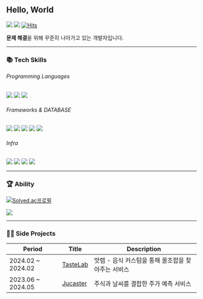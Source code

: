 
## Hello, World

<a href="https://dogdeveloper1266.tistory.com/"><img src="https://img.shields.io/badge/Blog-000000?style=flat-square&logo=Tistory&logoColor=white"/></a>
<a href="mailto:sonjs01@naver.com"><img src="https://img.shields.io/badge/EMAIL-EA4335?style=flat-square&logo=gmail&logoColor=black"/></a>
[![Hits](https://hits.seeyoufarm.com/api/count/incr/badge.svg?url=https%3A%2F%2Fgithub.com%2Fjjunhyeon&count_bg=%233C87CA&title_bg=%23555555&icon=&icon_color=%23E7E7E7&title=hits&edge_flat=false)](https://hits.seeyoufarm.com)

**문제 해결**을 위해 꾸준히 나아가고 있는 개발자입니다.  

* * * 

### 📚 Tech Skills

###### Programming Languages
<p>
<img src="https://img.shields.io/badge/JAVA-007396?style=flat-square&logo=Java&logoColor=black">
<img src="https://img.shields.io/badge/JavaScript-F7DF1E?style=flat-square&logo=JavaScript&logoColor=white">
<img src="https://img.shields.io/badge/python-3776AB?style=flat-square&logo=python&logoColor=black">
</p>

###### Frameworks & DATABASE
<p>
<img src="https://img.shields.io/badge/Spring boot-6DB33F?style=flat-square&logo=Spring%20Boot&logoColor=white">
<img src="https://img.shields.io/badge/Spring-6DB33F?style=flat-square&logo=Spring&logoColor=white">
<img src="https://img.shields.io/badge/React-61DBFB?style=flat-square&amp;logo=React&amp;logoColor=white">
<img src="https://img.shields.io/badge/MySQL-4479A1?style=flat-square&amp;logo=MySQL&amp;logoColor=white">
<img src="https://img.shields.io/badge/Oracle-F80000?style=flat-square&logo=Oracle&logoColor=black">
</p>

###### Infra
<p>
<img src="https://img.shields.io/badge/NAVER-03C75A?style=flat-square&logo=NAVER&logoColor=white">
<img src="https://img.shields.io/badge/Jenkins-D24939?style=flat-square&logo=jenkins&logoColor=white">
<img src="https://img.shields.io/badge/Docker-2496ED?style=flat-square&logo=Docker&logoColor=white">
<img src="https://img.shields.io/badge/GitHub Actions-2088FF?style=flat-square&logo=GitHub Actions&logoColor=white">
</p>

* * * 
  
### 🏆 Ability
[![Solved.ac프로필](http://mazassumnida.wtf/api/v2/generate_badge?boj=junh1266)](https://solved.ac/junh1266)

<a href="https://www.acmicpc.net/user/junh1266"><img src="https://img.shields.io/badge/BOJ-3766AB?style=flat-square&logo=Bloglovin&logoColor=white"/></a>

* * * 

### 👩‍💻 Side Projects
|Period|Title|Description|
|---|---|---|
|2024.02 ~ 2024.02|[TasteLab](https://bside.best/projects/detail/P240123133002)|맛렙 - 음식 커스텀을 통해 꿀조합을 찾아주는 서비스|
|2023.06 ~ 2024.05|[Jucaster]()|주식과 날씨를 결합한 주가 예측 서비스|
